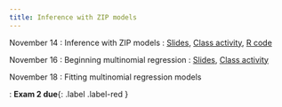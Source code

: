 ```yaml
---
title: Inference with ZIP models
---
```


November 14
: Inference with ZIP models
  : [Slides](https://sta712-f22.github.io/slides/lecture_33.pdf), [Class activity](https://sta712-f22.github.io/class_activities/ca_lecture_33.html), [R code](https://sta712-f22.github.io/slides/zip_model_diagnostics.R)
  
November 16
: Beginning multinomial regression
  : [Slides](https://sta712-f22.github.io/slides/lecture_34.pdf), [Class activity](https://sta712-f22.github.io/class_activities/ca_lecture_34.html)
  
November 18
: Fitting multinomial regression models

: **Exam 2 due**{: .label .label-red } 
